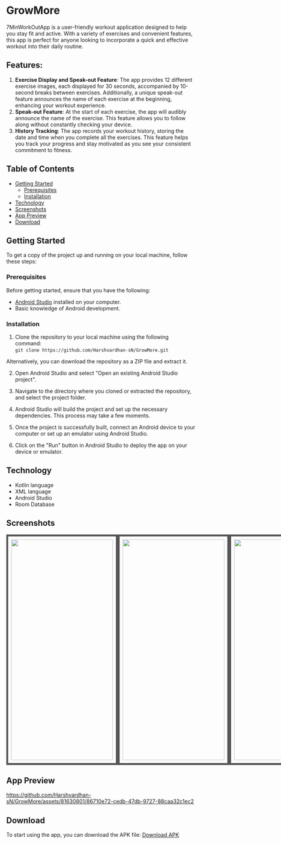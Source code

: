 # GrowMore

7MinWorkOutApp is a user-friendly workout application designed to help you stay fit and active. With a variety of exercises and convenient features, this app is perfect for anyone looking to incorporate a quick and effective workout into their daily routine.

## Features:
<ol>
  <li><b>Exercise Display and Speak-out Feature</b>: The app provides 12 different exercise images, each displayed for 30 seconds, accompanied by 10-second breaks between exercises. Additionally, a unique speak-out feature announces the name of each exercise at the beginning, enhancing your workout experience.
  </li>
  <li>
    <b>Speak-out Feature</b>: At the start of each exercise, the app will audibly announce the name of the exercise. This feature allows you to follow along without constantly checking your device.
  </li>
  <li>
    <b>History Tracking</b>: The app records your workout history, storing the date and time when you complete all the exercises. This feature helps you track your progress and stay motivated as you see your consistent commitment to fitness.
  </li>
</ol>

## Table of Contents

- [Getting Started](#getting-started)
  - [Prerequisites](#prerequisites)
  - [Installation](#installation)
- [Technology](#technology)
- [Screenshots](#screenshots)
- [App Preview](#app-preview)
- [Download](#download)

## Getting Started

To get a copy of the project up and running on your local machine, follow these steps:

### Prerequisites

Before getting started, ensure that you have the following:

- [Android Studio](https://developer.android.com/studio) installed on your computer.
- Basic knowledge of Android development.

### Installation 

1. Clone the repository to your local machine using the following command: <br>
```git clone https://github.com/Harshvardhan-sN/GrowMore.git```

Alternatively, you can download the repository as a ZIP file and extract it.

2. Open Android Studio and select "Open an existing Android Studio project".

3. Navigate to the directory where you cloned or extracted the repository, and select the project folder.

4. Android Studio will build the project and set up the necessary dependencies. This process may take a few moments.

5. Once the project is successfully built, connect an Android device to your computer or set up an emulator using Android Studio.

6. Click on the "Run" button in Android Studio to deploy the app on your device or emulator.

## Technology
- Kotlin language
- XML language
- Android Studio
- Room Database

## Screenshots

<div style="display: flex;">
  <img src="https://github.com/Harshvardhan-sN/GrowMore/blob/main/screenshots/intro.jpg" width="271" height="587" style="border: 5px solid #555; padding: 8px;">
  <img src="https://github.com/Harshvardhan-sN/GrowMore/blob/main/screenshots/splash.jpg" width="271" height="587" style="border: 5px solid #555; padding: 8px;">
  <img src="https://github.com/Harshvardhan-sN/GrowMore/blob/main/screenshots/1.jpg" width="271" height="587" style="border: 5px solid #555; padding: 8px;">
  <img src="https://github.com/Harshvardhan-sN/GrowMore/blob/main/screenshots/2.jpg" width="271" height="587" style="border: 5px solid #555; padding: 8px;">
  <img src="https://github.com/Harshvardhan-sN/GrowMore/blob/main/screenshots/3.jpg" width="271" height="587" style="border: 5px solid #555; padding: 8px;">
</div>


## App Preview

https://github.com/Harshvardhan-sN/GrowMore/assets/81630801/86710e72-cedb-47db-9727-88caa32c1ec2

## Download
To start using the app, you can download the APK file: <a href="https://drive.google.com/file/d/1s6xgx_nmLq9MR-F-9rdiO423NQuTA_fJ/view?usp=drive_link" target="_blank">Download APK</a>
